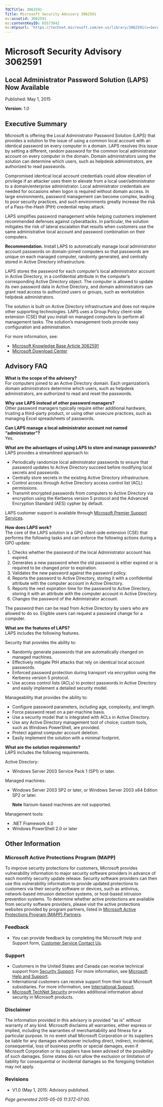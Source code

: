 ```yaml
---
TOCTitle: 3062591
Title: Microsoft Security Advisory 3062591
ms:assetid: 3062591
ms:contentKeyID: 65573842
ms:mtpsurl: 'https://technet.microsoft.com/en-us/library/3062591(v=Security.10)'
---
```


Microsoft Security Advisory 3062591
===================================

Local Administrator Password Solution (LAPS) Now Available
----------------------------------------------------------

Published: May 1, 2015

**Version:** 1.0

Executive Summary
-----------------

Microsoft is offering the Local Administrator Password Solution (LAPS) that provides a solution to the issue of using a common local account with an identical password on every computer in a domain. LAPS resolves this issue by setting a different, random password for the common local administrator account on every computer in the domain. Domain administrators using the solution can determine which users, such as helpdesk administrators, are authorized to read passwords.

Compromised identical local account credentials could allow elevation of privilege if an attacker uses them to elevate from a local user/administrator to a domain/enterprise administrator. Local administrator credentials are needed for occasions when logon is required without domain access. In large environments, password management can become complex, leading to poor security practices, and such environments greatly increase the risk of a Pass-the-Hash (PtH) credential replay attack.

LAPS simplifies password management while helping customers implement recommended defenses against cyberattacks. In particular, the solution mitigates the risk of lateral escalation that results when customers use the same administrative local account and password combination on their computers.

**Recommendation.** Install LAPS to automatically manage local administrator account passwords on domain-joined computers so that passwords are unique on each managed computer, randomly generated, and centrally stored in Active Directory infrastructure.

LAPS stores the password for each computer’s local administrator account in Active Directory, in a confidential attribute in the computer’s corresponding Active Directory object. The computer is allowed to update its own password data in Active Directory, and domain administrators can grant read access to authorized users or groups, such as workstation helpdesk administrators.

The solution is built on Active Directory infrastructure and does not require other supporting technologies. LAPS uses a Group Policy client-side extension (CSE) that you install on managed computers to perform all management tasks. The solution’s management tools provide easy configuration and administration.

For more information, see:

-   [Microsoft Knowledge Base Article 3062591](https://support.microsoft.com/kb/3062591)
-   [Microsoft Download Center](http://www.microsoft.com/downloads/details.aspx?familyid=6e424d9b-e6dd-41c8-8523-6818fc2f07ec)

Advisory FAQ
------------

**What is the scope of the advisory?**  
For computers joined to an Active Directory domain. Each organization’s domain administrators determine which users, such as helpdesk administrators, are authorized to read and reset the passwords.

**Why use LAPS instead of other password managers?**  
Other password managers typically require either additional hardware, trusting a third-party product, or using other unsecure practices, such as managing Excel spreadsheets of passwords.

**Can LAPS manage a local administrator account not named “administrator”?**  
Yes.

**What are the advantages of using LAPS to store and manage passwords?**  
LAPS provides a streamlined approach to:

-   Periodically randomize local administrator passwords to ensure that password updates to Active Directory succeed before modifying local secrets and passwords.
-   Centrally store secrets in the existing Active Directory infrastructure.
-   Control access through Active Directory access control list (ACL) permissions.
-   Transmit encrypted passwords from computers to Active Directory via encryption using the Kerberos version 5 protocol and the Advanced Encryption Standard (AES) cypher by default.

LAPS customer support is available through [Microsoft Premier Support Services](https://www.microsoft.com/en-us/microsoftservices/support.aspx).

**How does LAPS work?**  
The core of the LAPS solution is a GPO client-side extension (CSE) that performs the following tasks and can enforce the following actions during a GPO update:

1.  Checks whether the password of the local Administrator account has expired.
2.  Generates a new password when the old password is either expired or is required to be changed prior to expiration.
3.  Validates the new password against the password policy.
4.  Reports the password to Active Directory, storing it with a confidential attribute with the computer account in Active Directory.
5.  Reports the next expiration time for the password to Active Directory, storing it with an attribute with the computer account in Active Directory.
6.  Changes the password of the Administrator account.

The password then can be read from Active Directory by users who are allowed to do so. Eligible users can request a password change for a computer.

**What are the features of LAPS?**  
LAPS includes the following features.

Security that provides the ability to:

-   Randomly generate passwords that are automatically changed on managed machines.
-   Effectively mitigate PtH attacks that rely on identical local account passwords.
-   Enforced password protection during transport via encryption using the Kerberos version 5 protocol.
-   Use access control lists (ACLs) to protect passwords in Active Directory and easily implement a detailed security model.

Manageability that provides the ability to:

-   Configure password parameters, including age, complexity, and length.
-   Force password reset on a per-machine basis.
-   Use a security model that is integrated with ACLs in Active Directory.
-   Use any Active Directory management tool of choice; custom tools, such as Windows PowerShell, are provided.
-   Protect against computer account deletion.
-   Easily implement the solution with a minimal footprint.

**What are the solution requirements?**  
LAPS includes the following requirements.

Active Directory:

-   Windows Server 2003 Service Pack 1 (SP1) or later.

Managed machines:

-   Windows Server 2003 SP2 or later, or Windows Server 2003 x64 Edition SP2 or later.
  
    **Note** Itanium-based machines are not supported.

Management tools:

-   .NET Framework 4.0
-   Windows PowerShell 2.0 or later

Other Information
-----------------

### Microsoft Active Protections Program (MAPP)

To improve security protections for customers, Microsoft provides vulnerability information to major security software providers in advance of each monthly security update release. Security software providers can then use this vulnerability information to provide updated protections to customers via their security software or devices, such as antivirus, network-based intrusion detection systems, or host-based intrusion prevention systems. To determine whether active protections are available from security software providers, please visit the active protections websites provided by program partners, listed in [Microsoft Active Protections Program (MAPP) Partners](http://go.microsoft.com/fwlink/?linkid=215201).

### Feedback

-   You can provide feedback by completing the Microsoft Help and Support form, [Customer Service Contact Us](http://support.microsoft.com/kb/?scid=sw;en;1257&amp;showpage=1&amp;ws=technet&amp;sd=tech).

### Support

-   Customers in the United States and Canada can receive technical support from [Security Support](http://go.microsoft.com/fwlink/?linkid=21131). For more information, see [Microsoft Help and Support](http://support.microsoft.com/).
-   International customers can receive support from their local Microsoft subsidiaries. For more information, see [International Support](http://go.microsoft.com/fwlink/?linkid=21155).
-   [Microsoft TechNet Security](http://go.microsoft.com/fwlink/?linkid=21132) provides additional information about security in Microsoft products.

### Disclaimer

The information provided in this advisory is provided "as is" without warranty of any kind. Microsoft disclaims all warranties, either express or implied, including the warranties of merchantability and fitness for a particular purpose. In no event shall Microsoft Corporation or its suppliers be liable for any damages whatsoever including direct, indirect, incidental, consequential, loss of business profits or special damages, even if Microsoft Corporation or its suppliers have been advised of the possibility of such damages. Some states do not allow the exclusion or limitation of liability for consequential or incidental damages so the foregoing limitation may not apply.

### Revisions

-   V1.0 (May 1, 2015: Advisory published.

*Page generated 2015-05-05 11:37Z-07:00.*

